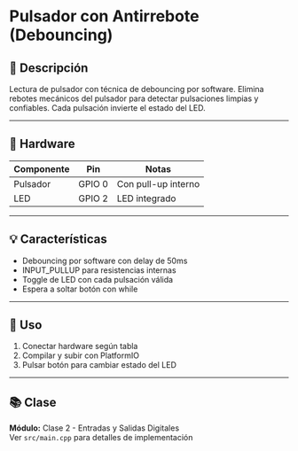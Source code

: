 # Pulsador con Antirrebote (Debouncing)

## 📖 Descripción

Lectura de pulsador con técnica de debouncing por software. Elimina rebotes mecánicos del pulsador para detectar pulsaciones limpias y confiables. Cada pulsación invierte el estado del LED.

---

## 🔧 Hardware

| Componente | Pin | Notas |
|------------|-----|-------|
| Pulsador | GPIO 0 | Con pull-up interno |
| LED | GPIO 2 | LED integrado |

---

## 💡 Características

- Debouncing por software con delay de 50ms
- INPUT_PULLUP para resistencias internas
- Toggle de LED con cada pulsación válida
- Espera a soltar botón con while

---

## 🚀 Uso

1. Conectar hardware según tabla
2. Compilar y subir con PlatformIO
3. Pulsar botón para cambiar estado del LED

---

## 📚 Clase

**Módulo:** Clase 2 - Entradas y Salidas Digitales  
Ver `src/main.cpp` para detalles de implementación
